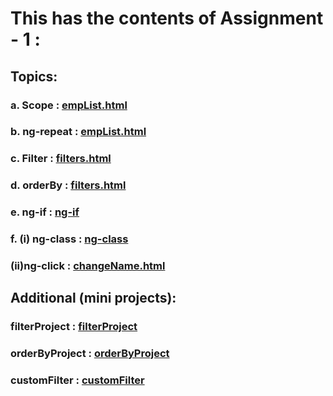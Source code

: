 # This has the contents of Assignment - 1 : 
## Topics:
###    a. Scope : [empList.html](empList.html)
###    b. ng-repeat : [empList.html](empList.html)
###    c. Filter : [filters.html](filters.html)
###    d. orderBy : [filters.html](filters.html)
###    e. ng-if  : [ng-if](ng-if.html)
###    f. (i) ng-class : [ng-class](ng-class.html)
###       (ii)ng-click : [changeName.html](changeName.html)


## Additional (mini projects):
### filterProject  :  [filterProject](personalProjects/filterProject.html)
### orderByProject :  [orderByProject](personalProjects/orderByProject.html)
### customFilter   :  [customFilter](personalProjects/customFilter.html)
